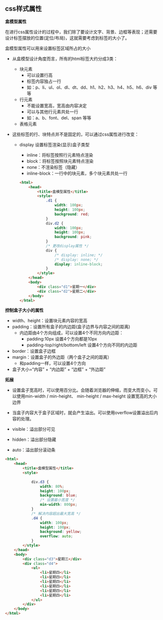## css样式属性

**盒模型属性**

在进行css属性设计的过程中，我们除了要设计文字、背景、边框等表现；还需要设计标签摆放的位置(定位/布局)，这就需要考虑到标签的大小了。

盒模型属性可以用来设置标签区域所占的大小

- 从盒模型设计角度而言，所有的html标签大约分成3类：
  - 块元素
    - 可以设置行高
    - 标签内容独占一行
    - 如：p、li、ul、ol、dl、dt、dd、h1、h2、h3、h4、h5、h6、div 等等
  - 行元素
    - 不能设置宽高，宽高由内容决定
    - 可以与其他行元素共处一行
    - 如：a、b、font、del、span 等等
  - 表格元素
  
- 这些标签的行、块特点并不是固定的，可以通过css属性进行改变：
  - display    设置标签渲染(显示)盒子类型
    - inline：将标签按照行元素特点渲染
    - block：将标签按照块元素特点渲染
    - none：不渲染标签（隐藏）
    - inline-block：一行中的块元素，多个块元素共处一行 
    
    ```html
    <html>
        <head>
            <title>盒模型属性</title>
            <style>
                .d1 {
                    width: 100px;
                    height: 100px;
                    background: red;
                }
                div.d2 {
                    width: 100px;
                    height: 100px;
                    background: pink;
                }
                /* 更改display属性 */
                div {
                    /* display: inline; */
                    /* display: none; */
                    display: inline-block;
                }
            </style>
        </head>
        <body>
            <div class="d1">星期一</div>
            <div class="d2">星期二</div>
        </body>
    </html>
    ```

**控制盒子大小的属性**

- width、height：设置块元素内容的宽高
- padding：设置所有盒子的内边距(盒子边界与内容之间的距离)
  - 内边距由4个方向组成，可以设置4个不同方向内边距：
    - padding:10px 设置4个方向都是10px
    - padding-top/right/bottom/left 设置4个方向不同的内边距
- border：设置盒子边框
- margin：设置盒子的外边距（两个盒子之间的距离）
  - 和padding一样，可以设置4个方向
- 盒子大小=“内容” + “内边距” + “边框” + “外边距”

**拓展**

- 设置盒子宽高时，可以使用百分比。会随着浏览器的伸缩，而变大而变小。可以使用min-width / min-height、 min-height / max-height 设置宽高的大小边界

-  当盒子内容大于盒子区域时，就会产生溢出。可以使用overflow设置溢出后内容的处理。

  - visible：溢出部分可见
  - hidden：溢出部分隐藏 
  - auto：溢出部分滚动条

  ```html
  <html>
      <head>
          <title>盒模型属性</title>
          <style>
   
              div.d3 {
                  width: 80%;
                  height: 100px;
                  background: blue;
                  /* 设置最小宽度 */
                  min-width: 800px;
              }
              /* 解决内容超出最大宽高 */
              .d4 {
                  width: 100px;
                  height: 100px;
                  background: yellow;
                  overflow: auto;
              }
          </style>
      </head>
      <body>
          <div class="d3">星期三</div>
          <div class="d4">
              <ul>
                  <li>星期四</li>
                  <li>星期四</li>
                  <li>星期四</li>
                  <li>星期四</li>
                  <li>星期四</li>
                  <li>星期四</li>
              </ul>
          </div>
      </body>
  </html>
  ```

  

